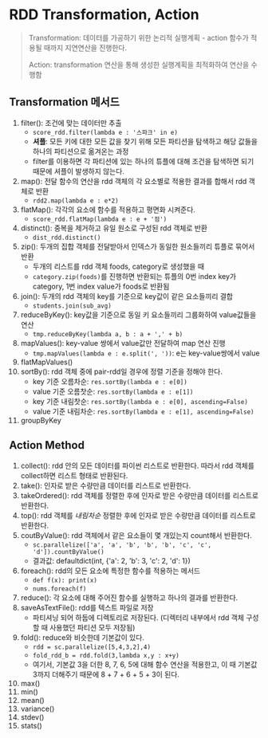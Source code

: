 # RDD Transformation, Action
> Transformation: 데이터를 가공하기 위한 논리적 실행계획 - action 함수가 적용될 때까지 지연연산을 진행한다.
>
> Action: transformation 연산을 통해 생성한 실행계획을 최적화하여 연산을 수행함

## Transformation 메서드
1. filter(): 조건에 맞는 데이터만 추출
   - `score_rdd.filter(lambda e : '스파크' in e)`
   - **셔플**: 모든 키에 대한 모든 값을 찾기 위해 모든 파티션을 탐색하고 해당 값들을 하나의 파티션으로 옮겨온는 과정
   - filter를 이용하면 각 파티션에 있는 하나의 튜플에 대해 조건을 탐색하면 되기 때문에 셔플이 발생하지 않는다.
2. map(): 전달 함수의 연산을 rdd 객체의 각 요소별로 적용한 결과를 합해서 rdd 객체로 반환
   - `rdd2.map(lambda e : e*2)`
3. flatMap(): 각각의 요소에 함수를 적용하고 평면화 시켜준다.
   - `score_rdd.flatMap(lambda e : e + '점')`
4. distinct(): 중복을 제거하고 유일 원소로 구성된 rdd 객체로 반환
   - `dist_rdd.distinct()`
5. zip(): 두개의 집합 객체를 전달받아서 인덱스가 동일한 원소들끼리 튜플로 묶어서 반환
   - 두개의 리스트를 rdd 객체 foods, category로 생성했을 때
   - `category.zip(foods)`를 진행하면 반환되는 튜플의 0번 index key가 category, 1번 index value가 foods로 반환됨
6. join(): 두개의 rdd 객체의 key를 기준으로 key값이 같은 요소들끼리 결합
   - `students.join(sub_avg)`
7. reduceByKey(): key값을 기준으로 동일 키 요소들끼리 그룹화하여 value값들을 연산
   - `tmp.reduceByKey(lambda a, b : a + ',' + b)`
8. mapValues(): key-value 쌍에서 value값만 전달하여 map 연산 진행
   - `tmp.mapValues(lambda e : e.split(', '))`: e는 key-value쌍에서 value
9.  flatMapValues()
10. sortBy(): rdd 객체 중에 pair-rdd일 경우에 정렬 기준을 정해야 한다.
    - key 기준 오름차순: `res.sortBy(lambda e : e[0])`
    - value 기준 오름찻순: `res.sortBy(lambda e : e[1])`
    - key 기준 내림찻순: `res.sortBy(lambda e : e[0], ascending=False)`
    - value 기준 내림차순: `res.sortBy(lambda e : e[1], ascending=False)`
11. groupByKey


## Action Method
1. collect(): rdd 안의 모든 데이터를 파이썬 리스트로 반환한다. 따라서 rdd 객체를 collect하면 리스트 형태로 반환된다.
2. take(): 인자로 받은 수량만큼 데이터를 리스트로 반환한다.
3. takeOrdered(): rdd 객체를 정렬한 후에 인자로 받은 수량만큼 데이터를 리스트로 반환한다.
4. top(): rdd 객체를 *내림차순* 정렬한 후에 인자로 받은 수량만큼 데이터를 리스트로 반환한다.
5. coutByValue(): rdd 객체에서 같은 요소들이 몇 개있는지 count해서 반환한다.
   - `sc.parallelize(['a', 'a', 'b', 'b', 'b', 'c', 'c', 'd']).countByValue()`
   - 결과값: defaultdict(int, {'a': 2, 'b': 3, 'c': 2, 'd': 1})
6. foreach(): rdd의 모든 요소에 특정한 함수를 적용하는 메서드
   - `def f(x): print(x)`
   - `nums.foreach(f)`
7. reduce(): 각 요소에 대해 주어진 함수를 실행하고 하나의 결과를 반환한다.
8. saveAsTextFile(): rdd를 텍스트 파일로 저장
   - 파티셔닝 되어 하둡에 디렉토리로 저장된다. (디렉터리 내부에서 rdd 객체 구성할 때 사용했던 파티션 모두 저장됨)
9.  fold(): reduce와 비슷한데 기본값이 있다.
    - `rdd = sc.parallelize([5,4,3,2],4)`
    - `fold_rdd_b = rdd.fold(3,lambda x,y : x+y)`
    - 여기서, 기본값 3을 더한 8, 7, 6, 5에 대해 함수 연산을 적용한고, 이 때 기본값 3까지 더해주기 때문에 8 + 7 + 6 + 5 + 3이 된다.
10. max()
11. min()
12. mean()
13. variance()
14. stdev()
15. stats()